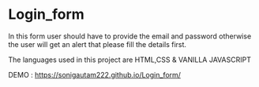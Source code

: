 # Login_form
In this form user should have to provide the email and password otherwise the user will get an alert that please fill the details first.  

The languages used in this project are HTML,CSS & VANILLA JAVASCRIPT

DEMO : https://sonigautam222.github.io/Login_form/
